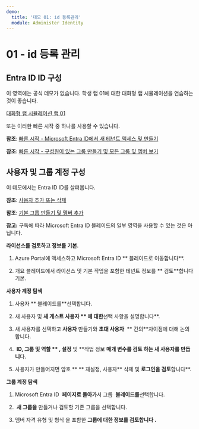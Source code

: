 ```yaml
---
demo:
  title: '데모 01: id 등록관리'
  module: Administer Identity
---
```


# 01 - id 등록 관리

## Entra ID ID 구성

이 영역에는 공식 데모가 없습니다. 학생 랩 01에 대한 대화형 랩 시뮬레이션을 연습하는 것이 좋습니다. 

[대화형 랩 시뮬레이션 랩 01](https://mslabs.cloudguides.com/guides/AZ-104%20Exam%20Guide%20-%20Microsoft%20Azure%20Administrator%20Exercise%201)

또는 이러한 빠른 시작 중 하나를 사용할 수 있습니다. 

**참조**: [빠른 시작 - Microsoft Entra ID에서 새 테넌트 액세스 및 만들기](https://docs.microsoft.com/azure/active-directory/fundamentals/active-directory-access-create-new-tenant)

**참조**: [빠른 시작 - 구성원이 있는 그룹 만들기 및 모든 그룹 및 멤버 보기](https://docs.microsoft.com/azure/active-directory/fundamentals/active-directory-groups-view-azure-portal)

## 사용자 및 그룹 계정 구성

이 데모에서는 Entra ID ID를 살펴봅니다.

**참조**: [사용자 추가 또는 삭제](https://docs.microsoft.com/azure/active-directory/fundamentals/add-users-azure-active-directory)

**참조**: [기본 그룹 만들기 및 멤버 추가](https://docs.microsoft.com/azure/active-directory/fundamentals/active-directory-groups-create-azure-portal#create-a-basic-group-and-add-members)

**참고:** 구독에 따라 Microsoft Entra ID 블레이드의 일부 영역을 사용할 수 있는 것은 아닙니다. 

**라이선스를 검토하고 정보를 기본.**

1.  Azure Portal에 액세스하고 Microsoft Entra ID ** 블레이드로 이동합니다**.

2.  개요 블레이드에서 라이선스 및 기본 작업을 포함한 테넌트 정보를 ** 검토**합니다기본.

**사용자 계정 탐색**

1.  사용자 ** 블레이드를**선택합니다.

2.  새 사용자 및 **새 게스트 사용자 ** 에 대한**선택 사항을 설명합니다**.

3.  새 사용자를 선택하고 **사용자** 만들기와 **초대 사용자**  ** 간의**차이점에 대해 논의합니다.

4.   **ID, 그룹 및 역할 ** **,** 설정** 및 **작업 정보 **매개 변수를 검토 **하는 새 사용자를** 만듭니**다.

5.  사용자가 만들어지면 암호 ** ** 재설정, 사용자** 삭제 및 **로그인을 검토**합니다**.

**그룹 계정 탐색**

1.  Microsoft Entra ID  **페이지로 돌아가**서 그룹  **블레이드를**선택합니다.

2.   **새 그룹을** 만들거나 검토할 기존 그룹을 선택합니다.

3.  멤버 자격 유형 및 형식 을 포함한 **그룹에 대한 정보를 검토합니다 **.****
